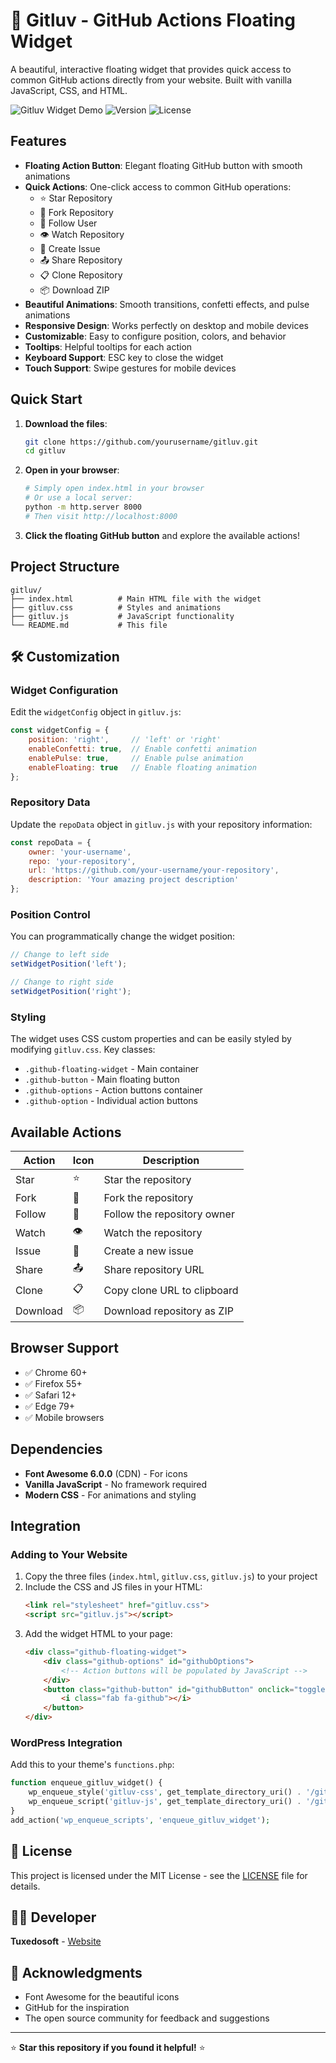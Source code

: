 # 🐙 Gitluv - GitHub Actions Floating Widget

A beautiful, interactive floating widget that provides quick access to common GitHub actions directly from your website. Built with vanilla JavaScript, CSS, and HTML.

![Gitluv Widget Demo](https://img.shields.io/badge/Status-Demo%20Ready-brightgreen)
![Version](https://img.shields.io/badge/Version-1.0.0-blue)
![License](https://img.shields.io/badge/License-MIT-green)

## Features

- **Floating Action Button**: Elegant floating GitHub button with smooth animations
- **Quick Actions**: One-click access to common GitHub operations:
  - ⭐ Star Repository
  - 🍴 Fork Repository  
  - 👤 Follow User
  - 👁️ Watch Repository
  - 🐛 Create Issue
  - 📤 Share Repository
  - 📋 Clone Repository
  - 📦 Download ZIP
- **Beautiful Animations**: Smooth transitions, confetti effects, and pulse animations
- **Responsive Design**: Works perfectly on desktop and mobile devices
- **Customizable**: Easy to configure position, colors, and behavior
- **Tooltips**: Helpful tooltips for each action
- **Keyboard Support**: ESC key to close the widget
- **Touch Support**: Swipe gestures for mobile devices

## Quick Start

1. **Download the files**:
   ```bash
   git clone https://github.com/yourusername/gitluv.git
   cd gitluv
   ```

2. **Open in your browser**:
   ```bash
   # Simply open index.html in your browser
   # Or use a local server:
   python -m http.server 8000
   # Then visit http://localhost:8000
   ```

3. **Click the floating GitHub button** and explore the available actions!

## Project Structure

```
gitluv/
├── index.html          # Main HTML file with the widget
├── gitluv.css          # Styles and animations
├── gitluv.js           # JavaScript functionality
└── README.md           # This file
```

## 🛠️ Customization

### Widget Configuration

Edit the `widgetConfig` object in `gitluv.js`:

```javascript
const widgetConfig = {
    position: 'right',     // 'left' or 'right'
    enableConfetti: true,  // Enable confetti animation
    enablePulse: true,     // Enable pulse animation
    enableFloating: true   // Enable floating animation
};
```

### Repository Data

Update the `repoData` object in `gitluv.js` with your repository information:

```javascript
const repoData = {
    owner: 'your-username',
    repo: 'your-repository',
    url: 'https://github.com/your-username/your-repository',
    description: 'Your amazing project description'
};
```

### Position Control

You can programmatically change the widget position:

```javascript
// Change to left side
setWidgetPosition('left');

// Change to right side  
setWidgetPosition('right');
```

### Styling

The widget uses CSS custom properties and can be easily styled by modifying `gitluv.css`. Key classes:

- `.github-floating-widget` - Main container
- `.github-button` - Main floating button
- `.github-options` - Action buttons container
- `.github-option` - Individual action buttons

## Available Actions

| Action | Icon | Description |
|--------|------|-------------|
| Star | ⭐ | Star the repository |
| Fork | 🍴 | Fork the repository |
| Follow | 👤 | Follow the repository owner |
| Watch | 👁️ | Watch the repository |
| Issue | 🐛 | Create a new issue |
| Share | 📤 | Share repository URL |
| Clone | 📋 | Copy clone URL to clipboard |
| Download | 📦 | Download repository as ZIP |

## Browser Support

- ✅ Chrome 60+
- ✅ Firefox 55+
- ✅ Safari 12+
- ✅ Edge 79+
- ✅ Mobile browsers

## Dependencies

- **Font Awesome 6.0.0** (CDN) - For icons
- **Vanilla JavaScript** - No framework required
- **Modern CSS** - For animations and styling

## Integration

### Adding to Your Website

1. Copy the three files (`index.html`, `gitluv.css`, `gitluv.js`) to your project
2. Include the CSS and JS files in your HTML:
   ```html
   <link rel="stylesheet" href="gitluv.css">
   <script src="gitluv.js"></script>
   ```
3. Add the widget HTML to your page:
   ```html
   <div class="github-floating-widget">
       <div class="github-options" id="githubOptions">
           <!-- Action buttons will be populated by JavaScript -->
       </div>
       <button class="github-button" id="githubButton" onclick="toggleGitHub()">
           <i class="fab fa-github"></i>
       </button>
   </div>
   ```

### WordPress Integration

Add this to your theme's `functions.php`:

```php
function enqueue_gitluv_widget() {
    wp_enqueue_style('gitluv-css', get_template_directory_uri() . '/gitluv.css');
    wp_enqueue_script('gitluv-js', get_template_directory_uri() . '/gitluv.js', array(), '1.0.0', true);
}
add_action('wp_enqueue_scripts', 'enqueue_gitluv_widget');
```

## 📄 License

This project is licensed under the MIT License - see the [LICENSE](LICENSE) file for details.

## 👨‍💻 Developer

**Tuxedosoft** - [Website](http://tuxedosoft.com)

## 🙏 Acknowledgments

- Font Awesome for the beautiful icons
- GitHub for the inspiration
- The open source community for feedback and suggestions

---

⭐ **Star this repository if you found it helpful!** ⭐ 

